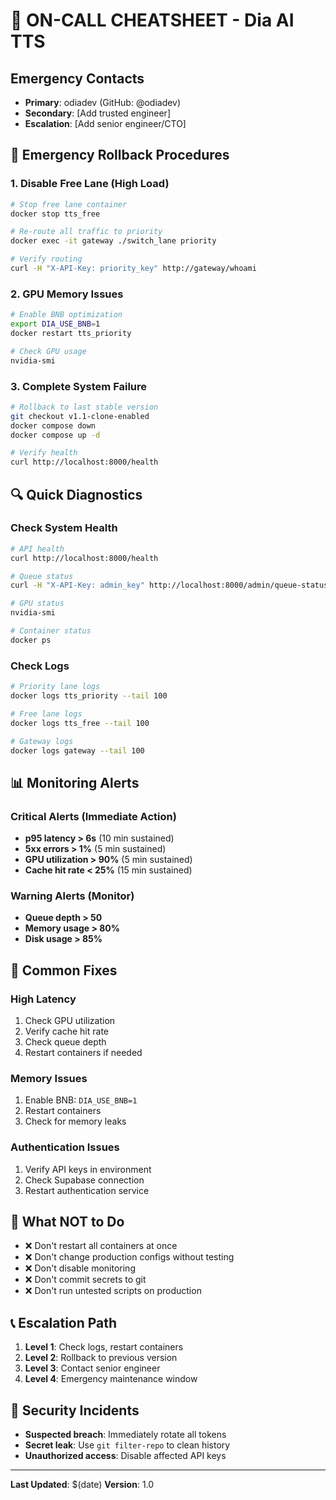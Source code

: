 # 🚨 ON-CALL CHEATSHEET - Dia AI TTS

## Emergency Contacts
- **Primary**: odiadev (GitHub: @odiadev)
- **Secondary**: [Add trusted engineer]
- **Escalation**: [Add senior engineer/CTO]

## 🚨 Emergency Rollback Procedures

### 1. Disable Free Lane (High Load)
```bash
# Stop free lane container
docker stop tts_free

# Re-route all traffic to priority
docker exec -it gateway ./switch_lane priority

# Verify routing
curl -H "X-API-Key: priority_key" http://gateway/whoami
```

### 2. GPU Memory Issues
```bash
# Enable BNB optimization
export DIA_USE_BNB=1
docker restart tts_priority

# Check GPU usage
nvidia-smi
```

### 3. Complete System Failure
```bash
# Rollback to last stable version
git checkout v1.1-clone-enabled
docker compose down
docker compose up -d

# Verify health
curl http://localhost:8000/health
```

## 🔍 Quick Diagnostics

### Check System Health
```bash
# API health
curl http://localhost:8000/health

# Queue status
curl -H "X-API-Key: admin_key" http://localhost:8000/admin/queue-status

# GPU status
nvidia-smi

# Container status
docker ps
```

### Check Logs
```bash
# Priority lane logs
docker logs tts_priority --tail 100

# Free lane logs
docker logs tts_free --tail 100

# Gateway logs
docker logs gateway --tail 100
```

## 📊 Monitoring Alerts

### Critical Alerts (Immediate Action)
- **p95 latency > 6s** (10 min sustained)
- **5xx errors > 1%** (5 min sustained)
- **GPU utilization > 90%** (5 min sustained)
- **Cache hit rate < 25%** (15 min sustained)

### Warning Alerts (Monitor)
- **Queue depth > 50**
- **Memory usage > 80%**
- **Disk usage > 85%**

## 🔧 Common Fixes

### High Latency
1. Check GPU utilization
2. Verify cache hit rate
3. Check queue depth
4. Restart containers if needed

### Memory Issues
1. Enable BNB: `DIA_USE_BNB=1`
2. Restart containers
3. Check for memory leaks

### Authentication Issues
1. Verify API keys in environment
2. Check Supabase connection
3. Restart authentication service

## 🚫 What NOT to Do
- ❌ Don't restart all containers at once
- ❌ Don't change production configs without testing
- ❌ Don't disable monitoring
- ❌ Don't commit secrets to git
- ❌ Don't run untested scripts on production

## 📞 Escalation Path
1. **Level 1**: Check logs, restart containers
2. **Level 2**: Rollback to previous version
3. **Level 3**: Contact senior engineer
4. **Level 4**: Emergency maintenance window

## 🔐 Security Incidents
- **Suspected breach**: Immediately rotate all tokens
- **Secret leak**: Use `git filter-repo` to clean history
- **Unauthorized access**: Disable affected API keys

---
**Last Updated**: $(date)
**Version**: 1.0
